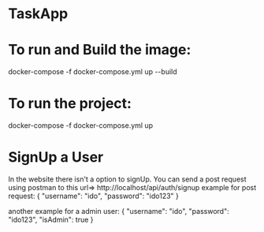# TaskApp
# To run and Build the image:
docker-compose -f docker-compose.yml up --build
# To run the project:
docker-compose -f docker-compose.yml up

# SignUp a User
In the website there isn't a option to signUp.
You can send a post request  using postman to this url=>  http://localhost/api/auth/signup
example for post request:
{
 "username": "ido",
 "password": "ido123"
}


another example for a admin user:
{
 "username": "ido",
 "password": "ido123",
 "isAdmin": true
}

